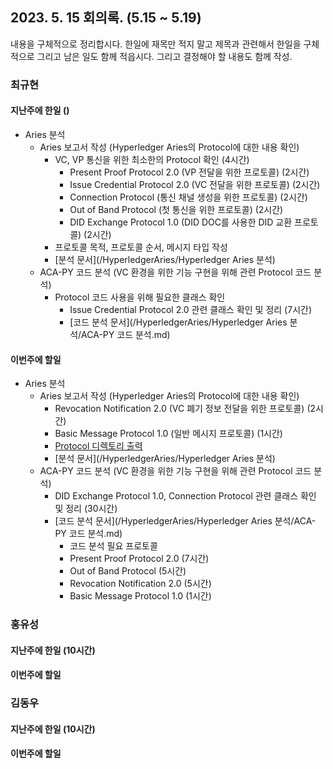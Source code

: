 ## 2023. 5. 15  회의록. (5.15 ~ 5.19)

내용을 구체적으로 정리합시다. 한일에 재목만 적지 말고 제목과 관련해서 한일을 구체적으로 그리고 남은 일도 함께 적읍시다. 그리고 결정해야 할 내용도 함께 작성.


### 최규현

#### 지난주에 한일 ()
  - Aries 분석
    - Aries 보고서 작성 (Hyperledger Aries의 Protocol에 대한 내용 확인)
      - VC, VP 통신을 위한 최소한의 Protocol 확인 (4시간)
        - Present Proof Protocol 2.0 (VP 전달을 위한 프로토콜) (2시간)
        - Issue Credential Protocol 2.0 (VC 전달을 위한 프로토콜) (2시간)
        - Connection Protocol (통신 채널 생성을 위한 프로토콜) (2시간)
        - Out of Band Protocol (첫 통신을 위한 프로토콜) (2시간)
        - DID Exchange Protocol 1.0 (DID DOC를 사용한 DID 교환 프로토콜) (2시간)
      - 프로토콜 목적, 프로토콜 순서, 메시지 타입 작성
      - [분석 문서](/HyperledgerAries/Hyperledger Aries 분석)
    - ACA-PY 코드 분석 (VC 환경을 위한 기능 구현을 위해 관련 Protocol 코드 분석)
      - Protocol 코드 사용을 위해 필요한 클래스 확인
        - Issue Credential Protocol 2.0 관련 클래스 확인 및 정리 (7시간)
        - [코드 분석 문서](/HyperledgerAries/Hyperledger Aries 분석/ACA-PY 코드 분석.md)

#### 이번주에 할일
  - Aries 분석
    - Aries 보고서 작성 (Hyperledger Aries의 Protocol에 대한 내용 확인)
      - Revocation Notification 2.0 (VC 폐기 정보 전달을 위한 프로토콜) (2시간)
      - Basic Message Protocol 1.0 (일반 메시지 프로토콜) (1시간)
      - [Protocol 디렉토리 출력](/HyperledgerAries/aries-python-test/README.md) 
      - [분석 문서](/HyperledgerAries/Hyperledger Aries 분석)
    - ACA-PY 코드 분석 (VC 환경을 위한 기능 구현을 위해 관련 Protocol 코드 분석)
      - DID Exchange Protocol 1.0, Connection Protocol 관련 클래스 확인 및 정리 (30시간)
      - [코드 분석 문서](/HyperledgerAries/Hyperledger Aries 분석/ACA-PY 코드 분석.md)
        - 코드 분석 필요 프로토콜
        - Present Proof Protocol 2.0 (7시간)
        - Out of Band Protocol (5시간)
        - Revocation Notification 2.0 (5시간)
        - Basic Message Protocol 1.0 (1시간)


### 홍유성

#### 지난주에 한일 (10시간)


#### 이번주에 할일


### 김동우

#### 지난주에 한일 (10시간)


#### 이번주에 할일

